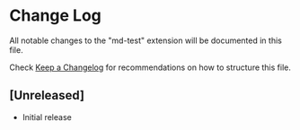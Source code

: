 # Change Log

All notable changes to the "md-test" extension will be documented in this file.

Check [Keep a Changelog](http://keepachangelog.com/) for recommendations on how to structure this file.

## [Unreleased]

- Initial release